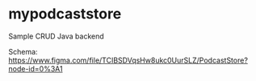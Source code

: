# mypodcaststore
Sample CRUD Java backend 


Schema: https://www.figma.com/file/TCIBSDVqsHw8ukc0UurSLZ/PodcastStore?node-id=0%3A1
